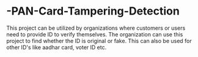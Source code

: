 # -PAN-Card-Tampering-Detection
This project can be utilized by organizations where customers or users need to provide ID to verify themselves. The organization can use this project to find whether the ID is original or fake. This can also be used for other ID's like aadhar card, voter ID etc.

